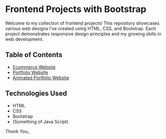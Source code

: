 # Frontend Projects with Bootstrap

Welcome to my collection of frontend projects! This repository showcases various web designs I've created using HTML, CSS, and Bootstrap. Each project demonstrates responsive design principles and my growing skills in web development.

## Table of Contents
- [Ecommerce Website](https://github.com/Ali-Haidar-159/Bootstrap-practice/tree/master/practice_project/food-shop)
- [Portfolio Website](https://github.com/Ali-Haidar-159/Bootstrap-practice/tree/master/practice_project/portfolio)
- [Animated Portfolio Website](https://github.com/Ali-Haidar-159/Bootstrap-practice/tree/master/practice_project/animatedPortfolio)


## Technologies Used
- HTML
- CSS
- Bootstrap
- (Something of Java Script)

_Thank You__
